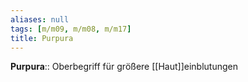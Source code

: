 ```yaml
---
aliases: null
tags: [m/m09, m/m08, m/m17]
title: Purpura
---
```

**Purpura**:: Oberbegriff für größere [[Haut]]einblutungen